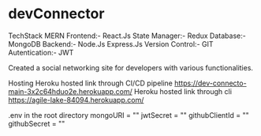 # devConnector

TechStack MERN
Frontend:- React.Js
State Manager:- Redux
Database:- MongoDB
Backend:- Node.Js Express.Js
Version Control:- GIT
Autentication:- JWT

Created a social networking site for developers with various functionalities.

Hosting
Heroku hosted link through CI/CD pipeline https://dev-connecto-main-3x2c64hduo2e.herokuapp.com/
Heroku hosted link through cli https://agile-lake-84094.herokuapp.com/


.env in the root directory
mongoURI = ""
jwtSecret = ""
githubClientId = ""
githubSecret = ""
